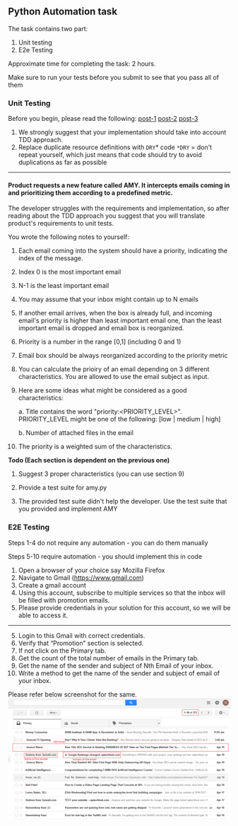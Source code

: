 ## Python Automation task

The task contains two part:
1. Unit testing
2. E2e Testing

Approximate time for completing the task: 2 hours.

Make sure to run your tests before you submit to see that you pass all of them

### Unit Testing

Before you begin, please read the following:
[post-1](https://medium.com/@johncol/test-driven-development-and-angular-9110d62ce7ec)
[post-2](https://hackernoon.com/what-is-so-wrong-with-tdd-aa60112aadd0)
[post-3](https://www.agilealliance.org/glossary/tdd#q=~(infinite~false~filters~(postType~(~'page~'post~'aa_book~'aa_event_session~'aa_experience_report~'aa_glossary~'aa_research_paper~'aa_video)~tags~(~'tdd))~searchTerm~'~sort~false~sortDirection~'asc~page~1))

1. We strongly suggest that your implementation should take into account TDD approach.
2. Replace duplicate resource definitions with `DRY`* code
`*DRY` = don't repeat yourself, which just means that code should try to avoid duplications as far as possible

___
#### Product requests a new feature called AMY. It intercepts emails coming in and prioritizing them according to a predefined metric.
The developer struggles with the requirements and implementation, so after reading about the TDD approach you suggest that you will translate product's requirements to unit tests.

You wrote the following notes to yourself:
1. Each email coming into the system should have a priority, indicating the index of the message.
2. Index 0 is the most important email
3. N-1 is the least important email
4. You may assume that your inbox might contain up to N emails
5. If another email arrives, when the box is already full, and incoming email's priority is higher than least important email one, than the least important email is dropped and email box is reorganized.
6. Priority is a number in the range [0,1] (including 0 and 1)
7. Email box should be always reorganized according to the priority metric
8. You can calculate the prioiry of an email depending on 3 different characteristics. You are allowed to use the email subject as input.
9. Here are some ideas what might be considered as a good characteristics:
   
    a. Title contains the word "priority:<PRIORITY_LEVEL>". PRIORITY_LEVEL might be one of the following: [low | medium | high]

    b. Number of attached files in the email
10. The priority is a weighted sum of the characteristics.

**Todo (Each section is dependent on the previous one)**
1. Suggest 3 proper characteristics (you can use section 9)
2. Provide a test suite for amy.py

3. The provided test suite didn't help the developer. Use the test suite that you provided and implement AMY
 


### E2E Testing
Steps 1-4 do not require any automation - you can do them manually

Steps 5-10 require automation - you should implement this in code

1. Open a browser of your choice say Mozilla Firefox
2. Navigate to Gmail (https://www.gmail.com)
3. Create a gmail account
4. Using this account, subscribe to multiple services so that the inbox will be filled with promotion emails.
5. Please provide credentials in your solution for this account, so we will be able to access it.
____
5. Login to this Gmail with correct credentials.
6. Verify that “Promotion” section is selected.
7. If not click on the Primary tab.
8. Get the count of the total number of emails in the Primary tab.
9. Get the name of the sender and subject of Nth Email of your inbox.
10. Write a method to get the name of the sender and subject of email of your inbox.

Please refer below screenshot for the same.
![img.png](img.png)


